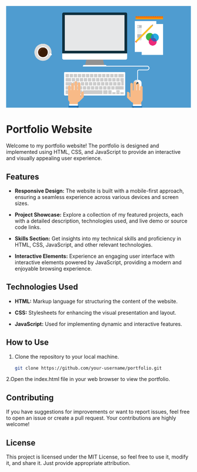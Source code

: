 <img src="download.gif"/>

# Portfolio Website

Welcome to my portfolio website! The portfolio is designed and implemented using HTML, CSS, and JavaScript to provide an interactive and visually appealing user experience.

## Features

- **Responsive Design:** The website is built with a mobile-first approach, ensuring a seamless experience across various devices and screen sizes.

- **Project Showcase:** Explore a collection of my featured projects, each with a detailed description, technologies used, and live demo or source code links.

- **Skills Section:** Get insights into my technical skills and proficiency in HTML, CSS, JavaScript, and other relevant technologies.

- **Interactive Elements:** Experience an engaging user interface with interactive elements powered by JavaScript, providing a modern and enjoyable browsing experience.

## Technologies Used

- **HTML:** Markup language for structuring the content of the website.

- **CSS:** Stylesheets for enhancing the visual presentation and layout.

- **JavaScript:** Used for implementing dynamic and interactive features.

## How to Use

1. Clone the repository to your local machine.
   ```bash
   git clone https://github.com/your-username/portfolio.git

2.Open the index.html file in your web browser to view the portfolio.

## Contributing
If you have suggestions for improvements or want to report issues, feel free to open an issue or create a pull request. Your contributions are highly welcome!

## License
This project is licensed under the MIT License, so feel free to use it, modify it, and share it. Just provide appropriate attribution.
